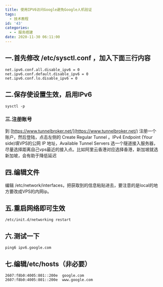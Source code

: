 ```yaml
---
title: 使用IPV6访问Google避免Google人机验证
tags:
  - 技术教程
id: '43'
categories:
  - - 服务搭建
date: 2020-11-30 06:11:00
---
```


## 一.首先修改 /etc/sysctl.conf ，加入下面三行内容

```
net.ipv6.conf.all.disable_ipv6 = 0
net.ipv6.conf.default.disable_ipv6 = 0
net.ipv6.conf.lo.disable_ipv6 = 0
```
<!-- more -->
## 二.保存使设置生效，启用IPv6

```
sysctl -p
```

### 三.注册账号

到 [https://www.tunnelbroker.net/](https://www.tunnelbroker.net/) 注册一个账户，然后登陆，点击左侧的 Create Regular Tunnel 。IPv4 Endpoint (Your side)填VPS的公网 IP 地址，Available Tunnel Servers 选一个隧道接入服务器，尽量选择距离自己vps最近的接入点。比如阿里云香港对应选择香港，新加坡就选新加坡，会有助于降低延迟

## 四.编辑文件

编辑 /etc/network/interfaces，把获取到的信息粘贴进去，要注意的是local的地方要改成VPS的内网ip。

## 五.重启网络即可生效

```
/etc/init.d/networking restart
```

## 六.测试一下

```
ping6 ipv6.google.com
```

## 七.编辑/etc/hosts（非必要）

```
2607:f8b0:4005:801::200e  google.com
2607:f8b0:4005:801::200e  www.google.com
```